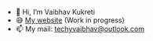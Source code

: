 - 👋 Hi, I’m Vaibhav Kukreti
- 😅 [My website](vaibhavkukreti-kathud.github.io) (Work in progress)
- 📫 My mail: techyvaibhav@outlook.com

<!---
VaibhavKukreti-Kathud/VaibhavKukreti-Kathud is a ✨ special ✨ repository because its `README.md` (this file) appears on your GitHub profile.
You can click the Preview link to take a look at your changes.
--->
